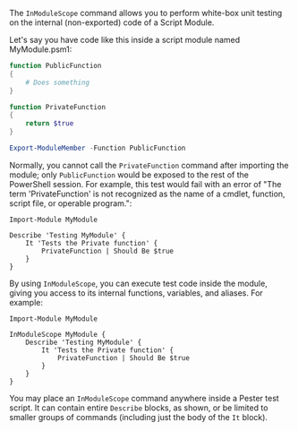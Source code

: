 The `InModuleScope` command allows you to perform white-box unit testing on the internal (non-exported) code of a Script Module.

Let's say you have code like this inside a script module named MyModule.psm1:

```powershell
function PublicFunction
{
    # Does something
}

function PrivateFunction
{
    return $true
}

Export-ModuleMember -Function PublicFunction
```

Normally, you cannot call the `PrivateFunction` command after importing the module; only `PublicFunction` would be exposed to the rest of the PowerShell session.  For example, this test would fail with an error of "The term 'PrivateFunction' is not recognized as the name of a cmdlet, function, script file, or operable program.":

```posh
Import-Module MyModule

Describe 'Testing MyModule' {
    It 'Tests the Private function' {
        PrivateFunction | Should Be $true
    }
}
```

By using `InModuleScope`, you can execute test code inside the module, giving you access to its internal functions, variables, and aliases.  For example:

```posh
Import-Module MyModule

InModuleScope MyModule {
    Describe 'Testing MyModule' {
        It 'Tests the Private function' {
            PrivateFunction | Should Be $true
        }
    }
}
```

You may place an `InModuleScope` command anywhere inside a Pester test script.  It can contain entire `Describe` blocks, as shown, or be limited to smaller groups of commands (including just the body of the `It` block).